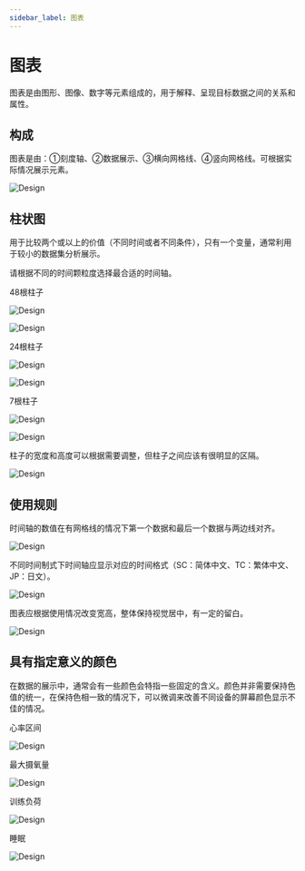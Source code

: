 ```yaml
---
sidebar_label: 图表
---
```


# 图表

图表是由图形、图像、数字等元素组成的，用于解释、呈现目标数据之间的关系和属性。

## 构成

图表是由：①刻度轴、②数据展示、③横向网格线、④竖向网格线。可根据实际情况展示元素。

![Design](/img/design/4fe477652ae0078d28998bd0e536ec1d.png)

## 柱状图

用于比较两个或以上的价值（不同时间或者不同条件），只有一个变量，通常利用于较小的数据集分析展示。

请根据不同的时间颗粒度选择最合适的时间轴。

48根柱子

![Design](/img/design/941887034385f04b3fdfa173f1da56bb.png)

![Design](/img/design/670bf27c3f9c56f034dbced0b38e2d32.png)

24根柱子

![Design](/img/design/54ca77497e1bf761574a0e80897ad100.png)

![Design](/img/design/d5793b3d8c5cd775d484c80528c56c67.png)

7根柱子

![Design](/img/design/f951c3a742cc32c68cc3b9d9b90db051.png)

![Design](/img/design/7317c66c1fd199b7aeeae3d430453d01.png)

柱子的宽度和高度可以根据需要调整，但柱子之间应该有很明显的区隔。

![Design](/img/design/17ac7fe1b2bd79970551d9984f1c14e2.png)

## 使用规则

时间轴的数值在有网格线的情况下第一个数据和最后一个数据与两边线对齐。

![Design](/img/design/6e7c06b7e1ba24181343ca5851378e91.png)

不同时间制式下时间轴应显示对应的时间格式（SC：简体中文、TC：繁体中文、JP：日文）。

![Design](/img/design/f04941036c94c908b44ba80cf09b0972.png)

图表应根据使用情况改变宽高，整体保持视觉居中，有一定的留白。

![Design](/img/design/86eb23c0cefef4957b68682b4901b71b.png)

## 具有指定意义的颜色

在数据的展示中，通常会有一些颜色会特指一些固定的含义。颜色并非需要保持色值的统一，在保持色相一致的情况下，可以微调来改善不同设备的屏幕颜色显示不佳的情况。

心率区间

![Design](/img/design/bec5967a7c40c7a8182d4193afcdc50c.png)

最大摄氧量

![Design](/img/design/cd062e2a48bb61e4d87da045a4e4f4d4.png)

训练负荷

![Design](/img/design/757a374f515b4b4888b67e9d75a05104.png)

睡眠

![Design](/img/design/7030904a101dd11073f0897bbc5f3be1.png)
